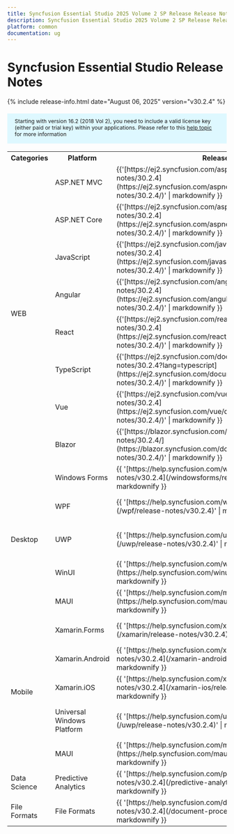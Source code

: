 ```yaml
---
title: Syncfusion Essential Studio 2025 Volume 2 SP Release Release Notes  
description: Syncfusion Essential Studio 2025 Volume 2 SP Release Release Notes  
platform: common
documentation: ug
---
```


# Syncfusion Essential Studio  Release Notes  

{% include release-info.html date="August 06, 2025"   version="v30.2.4" %} 

<style>
#license {
    font-size: .88em!important;
margin-top: 1.5em;     margin-bottom: 1.5em;
    background-color: #def8ff;
    padding: 10px 17px 14px;
}
</style>

<div id="license">
Starting with version 16.2 (2018 Vol 2), you need to include a valid license key (either paid or trial key) within your applications. 
Please refer to this <a href="/common/essential-studio/licensing/license-key">help topic</a> for more information 
</div>



<table>
<tr>
<th>
Categories</th><th>
Platform</th><th>
Release Notes</th><th>
Read Me</th></tr>
<tr>
<td rowspan="8">
WEB 
</td>
<td>
ASP.NET MVC
</td>
<td>{{'[https://ej2.syncfusion.com/aspnetmvc/documentation/release-notes/30.2.4](https://ej2.syncfusion.com/aspnetmvc/documentation/release-notes/30.2.4/)' | markdownify }}
</td>
<td>{{'[http://files2.syncfusion.com/Installs/v30.2.4/ReadMe/web/ASPMVC.html](http://files2.syncfusion.com/Installs/v30.2.4/ReadMe/web/ASPMVC.html)' | markdownify }}
</td>
</tr>
<tr>
<td>
ASP.NET Core	
</td>
<td>{{'[https://ej2.syncfusion.com/aspnetcore/documentation/release-notes/30.2.4](https://ej2.syncfusion.com/aspnetcore/documentation/release-notes/30.2.4/)' | markdownify }}
</td>
<td>{{'[http://files2.syncfusion.com/Installs/v30.2.4/ReadMe/web/ASPNETCORE.html](http://files2.syncfusion.com/Installs/v30.2.4/ReadMe/web/ASPNETCORE.html)' | markdownify }}
</td>
</tr>
<tr>
<td>
JavaScript
</td>
<td>{{'[https://ej2.syncfusion.com/javascript/documentation/release-notes/30.2.4](https://ej2.syncfusion.com/javascript/documentation/release-notes/30.2.4/)' | markdownify }}
</td>
<td>{{'[http://files2.syncfusion.com/Installs/v30.2.4/ReadMe/web/JavaScript.html](http://files2.syncfusion.com/Installs/v30.2.4/ReadMe/web/JavaScript.html)' | markdownify }}
</td>
</tr>
<tr>
<td>
Angular
</td>
<td>{{'[https://ej2.syncfusion.com/angular/documentation/release-notes/30.2.4](https://ej2.syncfusion.com/angular/documentation/release-notes/30.2.4/)' | markdownify }}
</td>
<td>{{'[http://files2.syncfusion.com/Installs/v30.2.4/ReadMe/web/Angular.html](http://files2.syncfusion.com/Installs/v30.2.4/ReadMe/web/Angular.html)' | markdownify }}
</td>
</tr>
<tr>
<td>
React
</td>
<td>{{'[https://ej2.syncfusion.com/react/documentation/release-notes/30.2.4](https://ej2.syncfusion.com/react/documentation/release-notes/30.2.4/)' | markdownify }}
</td>
<td>{{'[http://files2.syncfusion.com/Installs/v30.2.4/ReadMe/web/React.html](http://files2.syncfusion.com/Installs/v30.2.4/ReadMe/web/React.html)' | markdownify }}
</td>
</tr>
<tr>
<td>
TypeScript
</td>
<td>{{'[https://ej2.syncfusion.com/documentation/release-notes/30.2.4?lang=typescript](https://ej2.syncfusion.com/documentation/release-notes/30.2.4/)' | markdownify }}
</td>
<td>{{'[http://files2.syncfusion.com/Installs/v30.2.4/ReadMe/web/TypeScript.html](http://files2.syncfusion.com/Installs/v30.2.4/ReadMe/web/TypeScript.html)' | markdownify }}
</td>
</tr>
<tr>
<td>
Vue
</td>
<td>{{'[https://ej2.syncfusion.com/vue/documentation/release-notes/30.2.4](https://ej2.syncfusion.com/vue/documentation/release-notes/30.2.4/)' | markdownify }}
</td>
<td>{{'[http://files2.syncfusion.com/Installs/v30.2.4/ReadMe/web/Vue.html](http://files2.syncfusion.com/Installs/v30.2.4/ReadMe/web/Vue.html)' | markdownify }}
</td>
</tr>
<tr>
<td>
Blazor
</td>
<td>{{'[https://blazor.syncfusion.com/documentation/release-notes/30.2.4/](https://blazor.syncfusion.com/documentation/release-notes/30.2.4/)' | markdownify }}
</td>
<td>{{'[http://files2.syncfusion.com/Installs/v30.2.4/ReadMe/web/Blazor.html](http://files2.syncfusion.com/Installs/v30.2.4/ReadMe/web/Blazor.html)' | markdownify }}
</td>
</tr>
<tr>
<td rowspan="5">
Desktop
</td>
<td>
Windows Forms
</td>
<td>{{ '[https://help.syncfusion.com/windowsforms/release-notes/v30.2.4](/windowsforms/release-notes/v30.2.4)' | markdownify }}
</td>
<td>{{ '[http://files2.syncfusion.com/Installs/v30.2.4/ReadMe/WindowsForms.html](http://files2.syncfusion.com/Installs/v30.2.4/ReadMe/WindowsForms.html)' | markdownify }}
</td>
</tr>
<tr>
<td>
WPF
</td>
<td>{{ '[https://help.syncfusion.com/wpf/release-notes/v30.2.4](/wpf/release-notes/v30.2.4)' | markdownify }}
</td>
<td>{{ '[http://files2.syncfusion.com/Installs/v30.2.4/ReadMe/WPF.html](http://files2.syncfusion.com/Installs/v30.2.4/ReadMe/WPF.html)' | markdownify }}
</td>
</tr>
<tr>
<td>
UWP
</td>
<td>{{ '[https://help.syncfusion.com/uwp/release-notes/v30.2.4](/uwp/release-notes/v30.2.4)' | markdownify }}
</td>
<td>{{ '[http://files2.syncfusion.com/Installs/v30.2.4/ReadMe/UniversalWindows.html](http://files2.syncfusion.com/Installs/v30.2.4/ReadMe/UniversalWindows.html)' | markdownify }}
</td>
</tr>
<tr>
<td>
WinUI
</td>
<td>{{ '[https://help.syncfusion.com/winui/release-notes/v30.2.4](https://help.syncfusion.com/winui/release-notes/v30.2.4)' | markdownify }}
</td>
<td>{{ '[http://files2.syncfusion.com/Installs/v30.2.4/ReadMe/WinUI.html](http://files2.syncfusion.com/Installs/v30.2.4/ReadMe/WinUI.html)' | markdownify }}
</td>
</tr>
<tr>
<td>
MAUI
</td>
<td>{{ '[https://help.syncfusion.com/maui/release-notes/v30.2.4](https://help.syncfusion.com/maui/release-notes/v30.2.4)' | markdownify }}
</td>
<td>{{ '[http://files2.syncfusion.com/Installs/v30.2.4/ReadMe/.NETMAUI.html](http://files2.syncfusion.com/Installs/v30.2.4/ReadMe/.NETMAUI.html)' | markdownify }}
</td>
</tr>
<tr>
<td rowspan="5">
Mobile
</td>
<td>
Xamarin.Forms
</td>
<td>{{ '[https://help.syncfusion.com/xamarin/release-notes/v30.2.4](/xamarin/release-notes/v30.2.4)' | markdownify }}
</td>
<td>{{ '[http://files2.syncfusion.com/Installs/v30.2.4/ReadMe/Xamarin_Forms.html](http://files2.syncfusion.com/Installs/v30.2.4/ReadMe/Xamarin_Forms.html)' | markdownify }}
</td>
</tr>
<tr>
<td>
Xamarin.Android
</td>
<td>{{ '[https://help.syncfusion.com/xamarin-android/release-notes/v30.2.4](/xamarin-android/release-notes/v30.2.4)' | markdownify }}
</td>
<td>{{ '[http://files2.syncfusion.com/Installs/v30.2.4/ReadMe/Xamarin_Forms.html](http://files2.syncfusion.com/Installs/v30.2.4/ReadMe/Xamarin_Forms.html)' | markdownify }}
</td>
</tr>
<tr>
<td>
Xamarin.iOS
</td>
<td>{{ '[https://help.syncfusion.com/xamarin-ios/release-notes/v30.2.4](/xamarin-ios/release-notes/v30.2.4)' | markdownify }}
</td>
<td>{{ '[http://files2.syncfusion.com/Installs/v30.2.4/ReadMe/Xamarin_Forms.html](http://files2.syncfusion.com/Installs/v30.2.4/ReadMe/Xamarin_Forms.html)' | markdownify }}
</td>
</tr>
<tr>
<td>
Universal Windows Platform
</td>
<td>{{ '[https://help.syncfusion.com/uwp/release-notes/v30.2.4](/uwp/release-notes/v30.2.4)' | markdownify }}
</td>
<td>{{ '[http://files2.syncfusion.com/Installs/v30.2.4/ReadMe/UniversalWindows.html](http://files2.syncfusion.com/Installs/v30.2.4/ReadMe/UniversalWindows.html)' | markdownify }}
</td>
</tr>

<tr>
<td>
MAUI
</td>
<td>{{ '[https://help.syncfusion.com/maui/release-notes/v30.2.4](https://help.syncfusion.com/maui/release-notes/v30.2.4)' | markdownify }}
</td>
<td>{{ '[http://files2.syncfusion.com/Installs/v30.2.4/ReadMe/.NETMAUI.html](http://files2.syncfusion.com/Installs/v30.2.4/ReadMe/.NETMAUI.html)' | markdownify }}
</td>
</tr>



<tr>
<td>
Data Science
</td>
<td>
Predictive Analytics
</td>
<td>{{ '[https://help.syncfusion.com/predictive-analytics/release-notes/v30.2.4](/predictive-analytics/release-notes/v30.2.4)' | markdownify }}
</td>
<td>
</td>
</tr>
<tr>
<td>
File Formats
</td>
<td>
File Formats
</td>
<td>{{ '[https://help.syncfusion.com/document-processing/release-notes/v30.2.4](/document-processing/release-notes/v30.2.4)' | markdownify }}
</td>
<td>
</td>
</tr>
</table>